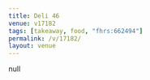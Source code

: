 ```yaml
---
title: Deli 46
venue: v17182
tags: [takeaway, food, "fhrs:662494"]
permalink: /v/17182/
layout: venue
---
```

null